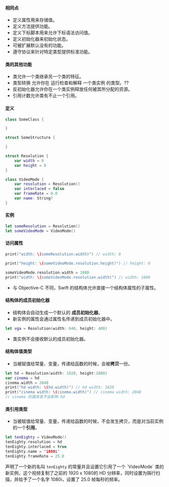 #### 相同点

* 定义属性用来存储值。
* 定义方法提供功能。
* 定义下标脚本用来允许下标语法访问值。
* 定义初始化器来初始化状态。
* 可被扩展默认没有的功能。
* 遵守协议来针对特定类型提供标准功能。

#### 类的其他功能

* 类允许一个类继承另一个类的特征。
* 类型转换 允许你在 运行检查和解释 一个类实例 的类型。??
* 反初始化器允许你在一个类实例释放任何被其所分配的资源。
* 引用计数允许类有不止一个引用。

#### 定义

```swift
class SomeClass {

}

struct SomeStructure {

}

struct Resolution {
    var width = 0
    var height = 0
}

class VideoMode {
    var resolution = Resolution()
    var interlaced = false
    var frameRate = 0.0
    var name: String?
}
```

#### 实例

```swift
let someResolution = Resolution()
let someVideoMode = VideoMode()
```

#### 访问属性

```swift
print("width: \(someResolution.width)") // width: 0

print("height: \(someVideoMode.resolution.height)") // height: 0

someVideoMode.resolution.width = 1080
print("width: \(someVideoMode.resolution.width)") // width: 1080
```

* 与 Objective-C 不同，Swift 的结构体允许直接一个结构体属性的子属性。

#### 结构体的成员初始化器

* 结构体会自动生成一个默认的 **成员初始化器**。
* 新实例的属性会通过属性名传递到成员初始化器中。

```swift
let vga = Resolution(width: 640, height: 480)
```

* 类实例不会接收默认的成员初始化器。

#### 结构体值类型

* 当被赋值给常量、变量，传递给函数的时候，会被**拷贝**一份。

```swift
let hd = Resolution(width: 1920, height:1080)
var cinema = hd
cinema.width = 2048
print("hd width: \(hd.width)") // hd width: 1820
print("cinema width: \(cinema.width)") // cinema width: 2048
// cinema 的值改变不会影响 hd
```

#### 类引用类型

* 当被赋值给常量、变量，传递给函数的时候，不会发生拷贝，而是对当前实例的一个**引用**。

```swift
let tenEighty = VideoMode()
tenEighty.resolution = hd
tenEighty.interlaced = true
tenEighty.name = '1080i'
tenEighty.frameRate = 25.0
```

声明了一个新的名叫 `tenEighty` 的常量并且设置它引用了一个 \`VideoMode\` 类的新实例，这个视频复制了之前的 1920 x 1080的 HD 分辨率，同时设置为隔行扫描，并给予了一个名字 1080i，设置了 25.0 帧每秒的频率。

